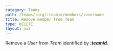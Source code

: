 ```yaml
---
category: Teams
path: /teams/:org/:teamid/members/:username
title: Remove member from Team
type: DELETE
layout: nil
---
```


Remove a *User* from *Team* identified by ***:teamid***.
